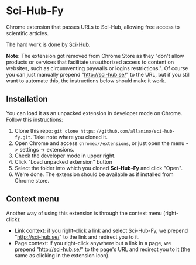Sci-Hub-Fy
==========

Chrome extension that passes URLs to Sci-Hub, allowing free access to scientific articles.

The hard work is done by [Sci-Hub].

**Note:** The extension got removed from Chrome Store as they "don't allow products or services that facilitate unauthorized access to content on websites, such as circumventing paywalls or logins restrictions.". Of course you can just manually prepend "http://sci-hub.se/" to the URL, but if you still want to automate this, the instructions below should make it work.

## Installation

You can load it as an unpacked extension in developer mode on Chrome. Follow this instructions:

1. Clone this repo: `git clone https://github.com/allanino/sci-hub-fy.git`. Take note where you cloned it.
2. Open Chrome and access `chrome://extensions`, or just open the menu -> settings -> extensions.
3. Check the developer mode in upper right.
4. Click "Load unpacked extension" button
5. Select the folder into which you cloned **Sci-Hub-Fy** and click "Open".
6. We're done. The extension should be available as if installed from Chrome store.

## Context menu

Another way of using this extension is through the context menu (right-click):

- Link context: if you right-click a link and select Sci-Hub-Fy, we prepend "http://sci-hub.se/" to the link and redirect you to it.
- Page context: if you right-click anywhere but a link in a page, we prepend "http://sci-hub.se/" to the page's URL and redirect you to it (the same as clicking in the extension icon).

[Sci-Hub]:http://sci-hub.se
